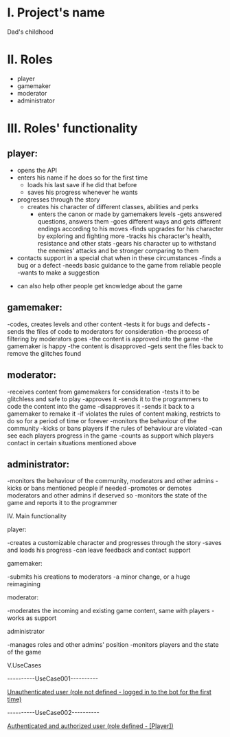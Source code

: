 # I. Project's name

Dad's childhood



# II. Roles

 - player
 - gamemaker
 - moderator
 - administrator



# III. Roles' functionality

## player:

* opens the API
* enters his name if he does so for the first time
    * loads his last save if he did that before
    * saves his progress whenever he wants
* progresses through the story
    * creates his character of different classes, abilities and perks
        * enters the canon or made by gamemakers levels
  -gets answered questions, answers them
  -goes different ways and gets different endings according to his moves
  -finds upgrades for his character by exploring and fighting more
  -tracks his character's health, resistance and other stats
  -gears his character up to withstand the enemies' attacks and be stronger comparing to them
* contacts support in a special chat when in these circumstances
  -finds a bug or a defect
  -needs basic guidance to the game from reliable people
  -wants to make a suggestion
 - can also help other people get knowledge about the game

## gamemaker:

-codes, creates levels and other content
  -tests it for bugs and defects
  -sends the files of code to moderators for consideration
  -the process of filtering by moderators goes
  -the content is approved into the game
    -the gamemaker is happy
  -the content is disapproved
    -gets sent the files back to remove the glitches found

## moderator:

-receives content from gamemakers for consideration
  -tests it to be glitchless and safe to play
  -approves it
    -sends it to the programmers to code the content into the game
  -disapproves it
    -sends it back to a gamemaker to remake it
    -if violates the rules of content making, restricts to do so for a period of time or forever
-monitors the behaviour of the community
  -kicks or bans players if the rules of behaviour are violated
  -can see each players progress in the game
-counts as support which players contact in certain situations mentioned above


## administrator:

-monitors the behaviour of the community, moderators and other admins
  -kicks or bans mentioned people if needed
  -promotes or demotes moderators and other admins if deserved so
-monitors the state of the game and reports it to the programmer



IV. Main functionality

player:

-creates a customizable character and progresses through the story
-saves and loads his progress
-can leave feedback and contact support

gamemaker:

-submits his creations to moderators
-a minor change, or a huge reimagining

moderator:

-moderates the incoming and existing game content, same with players
-works as support

administrator

-manages roles and other admins' position
-monitors players and the state of the game



V.UseCases

----------UseCase001----------

[Unauthenticated user (role not defined - logged in to the bot for the first time)](./uc/uc001.md)

----------UseCase002----------

[Authenticated and authorized user (role defined - \[Player\])](./uc/uc002.md)
